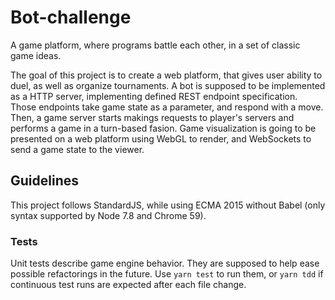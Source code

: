 # Bot-challenge
A game platform, where programs battle each other, in a set of classic game ideas.

The goal of this project is to create a web platform, that gives user ability to duel, as well as organize tournaments. A bot is supposed to be implemented as a HTTP server, implementing defined REST endpoint specification. Those endpoints take game state as a parameter, and respond with a move. Then, a game server starts makings requests to player's servers and performs a game in a turn-based fasion. Game visualization is going to be presented on a web platform using WebGL to render, and WebSockets to send a game state to the viewer.

## Guidelines
This project follows StandardJS, while using ECMA 2015 without Babel (only syntax supported by Node 7.8 and Chrome 59).

### Tests
Unit tests describe game engine behavior. They are supposed to help ease possible refactorings in the future.
Use `yarn test` to run them, or `yarn tdd` if continuous test runs are expected after each file change.